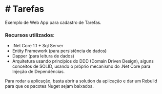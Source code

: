 # # Tarefas

Exemplo de Web App para cadastro de Tarefas.

### Recursos utilizados:

 * .Net Core 1.1 + Sql Server
 * Entity Framework (para persistência de dados)
 * Dapper (para leitura de dados)
 * Arquitetura usando princípios do DDD (Domain Driven Design), alguns conceitos de SOLID, usando o próprio mecanismo do .Net Core para Injeção de Dependências.

Para rodar a aplicação, basta abrir a solution da aplicação e dar um Rebuild para que os pacotes Nuget sejam baixados.
